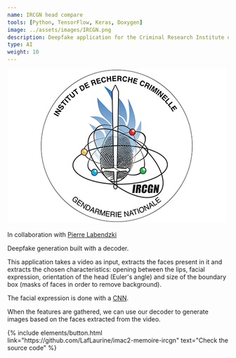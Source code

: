 ```yaml
---
name: IRCGN head compare
tools: [Python, TensorFlow, Keras, Doxygen]
image: ../assets/images/IRCGN.png
description: Deepfake application for the Criminal Research Institute of the Gendarmerie Nationale.
type: AI
weight: 10
---
```


![IRCGN](../../assets/images/IRCGN.png)

<p>In collaboration with <a href="https://github.com/pierrelabendzki" target="_blank">Pierre Labendzki</a></p>

Deepfake generation built with a decoder. 

This application takes a video as input, extracts the faces present in it and extracts the chosen characteristics: opening between the lips, facial expression, orientation of the head (Euler's angle) and size of the boundary box (masks of faces in order to remove background).

The facial expression is done with a <a href="https://github.com/WuJie1010/Facial-Expression-Recognition.Pytorch " target="_blank">CNN</a>.

When the features are gathered, we can use our decoder to generate images based on the faces extracted from the video.

<p class="text-center">
{% include elements/button.html link="https://github.com/LafLaurine/imac2-memoire-ircgn" text="Check the source code" %}
</p>

